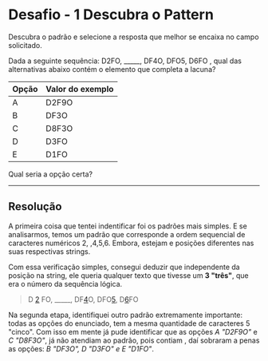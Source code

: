 # Desafio - 1 Descubra o Pattern
Descubra o padrão e selecione a resposta que melhor se encaixa no campo solicitado.


Dada a seguinte sequência: D2FO, _____, DF4O, DFO5, D6FO , qual das alternativas abaixo contém o elemento que completa a lacuna?

Opção  | Valor do exemplo
--------- | ------
A | D2F9O
B | DF3O
C | D8F3O
D | D3FO
E | D1FO

Qual seria a opção certa?

----

## Resolução

A primeira coisa que tentei indentificar foi os padrões mais simples. E se analisarmos, temos um padrão que corresponde a ordem sequencial de caracteres numéricos 2, ,4,5,6. Embora, estejam e posições diferentes nas suas respectivas strings.

Com essa verificação simples, consegui deduzir que independente da posição na string, ele queria qualquer texto que tivesse um **3 "três"**, que era o número da sequência lógica.
> D [2]() FO, _____, DF[4]()O, DFO[5](), D[6]()FO

Na segunda etapa, identifiquei outro padrão extremamente importante: todas as opções do enunciado, tem a mesma quantidade de caracteres 5 "cinco". Com isso em mente já pude identificar que as opções _A "D2F9O"_ e _C "D8F3O"_, já não atendiam ao padrão, pois contiam , daí sobraram a penas as opções: _B "DF3O", D "D3FO" e E "D1FO"_.

